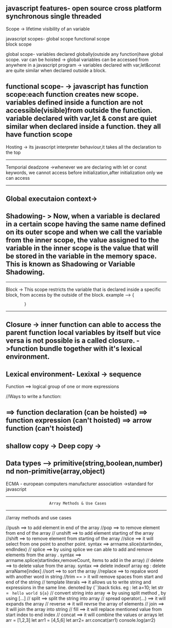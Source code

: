javascript features- open source
                     cross platform
                     synchronous
                     single threaded
----------------------------------------------------------------------------------------
Scope -> lifetime visibility of an variable

javascript scopes- global scope
                   functional scope                                                               
                   block scope

global scope- variables declared globally(outside any function)have global scope.                      var can be hoisted
-> global variables can be accessed from anywhere in a javascript program
-> variables declared with var,let&const are quite similar when declared outside a block.

functional scope- 
-> javascript has function scope:each function creates new scope.
variables defined inside a function are not accessible(visible)from outside the function.
variable declared  with var,let & const are quiet similar when declared inside a function.
they all have function scope
-----------------------------------------------------------------------------------------


Hosting -> its javascript interpreter behaviour,it takes all the declaration to the top

----------------------------------------------------------------------------------------------

Temporial deadzone ->whenever we are declaring with let or const keywords, we cannot access before initialization,after initialization only we can access

-------------------------------------------------------------------------------------------------------

Global executaion context->
-----------------------------------------------------------------------------------------------------------


Shadowing- > Now, when a variable is declared in a certain scope having the same name defined on its outer scope and when we call the variable from the inner scope, the value assigned to    the variable in the inner scope is the value that will be stored in the variable in the memory space. This is known as Shadowing or Variable Shadowing.
------------------------------------------------------------------------------------------------------------------------------------------------------------
-------------
Block -> This scope restricts the variable that is declared inside a specific block, from access by the outside of the block.
example --> {
            
            }
-------------------------------------------------------------------------------------------------------------------------------------

Closure -> inner function can able to access the parent function local variables by itself but 
          vice versa is not possible is a called closure.
        ->function  bundle together with it's lexical environment.
-------------------------------------------------------------------------------------------------------------------------------------

Lexical environment-
Lexixal -> sequence
---------------------------------------------------------------------------------------------
Function ==> logical group of one or more expressions

//Ways to write a function:

==> function declaration (can be hoisted)
==> function expression (can't hoisted)
==> arrow function (can't hoisted)
-----------------------------------------------------------------------------------------
shallow copy -> 
Deep copy ->
----------------------------------------------------------------------------------
Data types --> primitive(string,boolean,number) nd non-primitive(array,object)
----------------------------------------------------------------------------------
ECMA - european computers manufacturer association
 ->standard for javascript

-------------------------------------------------------------------------------------
                       Array Methods & Use Cases
 ------------------------------------------------------------------------------------
//array methods and use cases

//push ==> to add element in end of the array
//pop  ==> to remove element from end of the array
// unshift  ==> to add element starting of the array
//shift  ==> to remove element from starting of the array
//slice  ==> it will select from one point to another point.  syntax ==> arrname.slice(startindex, endIndex)
// splice ==> by using splice we can able to add and remove elements from the array . syntax ==> arrname.splice(startindex,removeCount, items to add in the array)
// delete ==> to delete value from the array. syntax ==> delete indexof array   eg : delete arraName[index]
//sort   ==> to sort the array
//replace  ==> to repalce word with another word in string
//trim   == > it will remove spaces from start and end of the string
// template literals  ==> it allows us to write string and expressions in the same line. denoted by (``)back ticks.  eg : let a=10; let str = ` hello world ${a}`
// convert string into array  =>  by using split method , by using [...]
// split  ==> split the string into array 
// spread operator(...)   ==> it will expands the array
// reverse   => it will revrse the array of elements
// join   ==> it will join the array into string
// fill   ==> it will replace mentioned value from start index to end index
// concat ==> it will combine the values or arrays
let arr = [1,2,3]
let arr1 = [4,5,6]
let arr2= arr.concat(arr1)
console.log(arr2)
